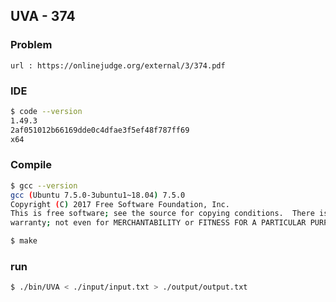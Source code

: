  
## UVA - 374

### Problem        
    url : https://onlinejudge.org/external/3/374.pdf

### IDE 
```bash
$ code --version
1.49.3
2af051012b66169dde0c4dfae3f5ef48f787ff69
x64
```

### Compile
```bash
$ gcc --version
gcc (Ubuntu 7.5.0-3ubuntu1~18.04) 7.5.0
Copyright (C) 2017 Free Software Foundation, Inc.
This is free software; see the source for copying conditions.  There is NO
warranty; not even for MERCHANTABILITY or FITNESS FOR A PARTICULAR PURPOSE.

$ make
```

### run
```bash
$ ./bin/UVA < ./input/input.txt > ./output/output.txt
```



